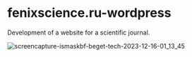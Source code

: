 # fenixscience.ru-wordpress

Development of a website for a scientific journal.

![screencapture-ismaskbf-beget-tech-2023-12-16-01_13_45](https://github.com/euj3ne/fenixscience.ru-wordpress/assets/109100606/a96e2cd7-e803-4774-92ec-35592aa4a540)

